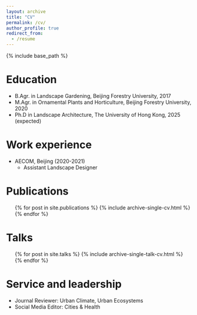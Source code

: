```yaml
---
layout: archive
title: "CV"
permalink: /cv/
author_profile: true
redirect_from:
  - /resume
---
```


{% include base_path %}

Education
======
* B.Agr. in Landscape Gardening, Beijing Forestry University, 2017
* M.Agr. in Ornamental Plants and Horticulture, Beijing Forestry University, 2020
* Ph.D in Landscape Architecture, The University of Hong Kong, 2025 (expected)

Work experience
======
* AECOM, Beijing (2020-2021)
  * Assistant Landscape Designer

Publications
======
  <ul>{% for post in site.publications %}
    {% include archive-single-cv.html %}
  {% endfor %}</ul>
  
Talks
======
  <ul>{% for post in site.talks %}
    {% include archive-single-talk-cv.html %}
  {% endfor %}</ul>

  
Service and leadership
======
* Journal Reviewer: Urban Climate, Urban Ecosystems
* Social Media Editor: Cities & Health
